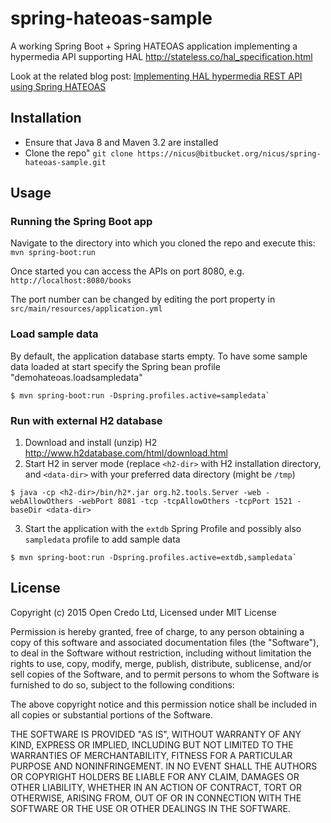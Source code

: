 # spring-hateoas-sample

A working Spring Boot + Spring HATEOAS application implementing a hypermedia API supporting HAL <http://stateless.co/hal_specification.html>

Look at the related blog post: [Implementing HAL hypermedia REST API using Spring HATEOAS](https://opencredo.com/hal-hypermedia-api-spring-hateoas/)

## Installation
* Ensure that Java 8 and Maven 3.2 are installed
* Clone the repo"
    `git clone https://nicus@bitbucket.org/nicus/spring-hateoas-sample.git`
    
## Usage
### Running the Spring Boot app
Navigate to the directory into which you cloned the repo and execute this:
  `mvn spring-boot:run`    
  
Once started you can access the APIs on port 8080, e.g.
  `http://localhost:8080/books`  
  
The port number can be changed by editing the port property in `src/main/resources/application.yml`  
  
### Load sample data
By default, the application database starts empty. To have some sample data loaded at start specify the Spring bean profile "demohateoas.loadsampledata"
```
$ mvn spring-boot:run -Dspring.profiles.active=sampledata`
```

### Run with external H2 database

1. Download and install (unzip) H2 http://www.h2database.com/html/download.html
2. Start H2 in server mode (replace `<h2-dir>` with H2 installation directory, and `<data-dir>` with your preferred data directory (might be `/tmp`)
```
$ java -cp <h2-dir>/bin/h2*.jar org.h2.tools.Server -web -webAllowOthers -webPort 8081 -tcp -tcpAllowOthers -tcpPort 1521 -baseDir <data-dir>
```
3. Start the application with the `extdb` Spring Profile and possibly also `sampledata` profile to add sample data
```
$ mvn spring-boot:run -Dspring.profiles.active=extdb,sampledata`
```

## License

Copyright (c) 2015 Open Credo Ltd, Licensed under MIT License 

Permission is hereby granted, free of charge, to any person obtaining a copy
of this software and associated documentation files (the "Software"), to deal
in the Software without restriction, including without limitation the rights
to use, copy, modify, merge, publish, distribute, sublicense, and/or sell
copies of the Software, and to permit persons to whom the Software is
furnished to do so, subject to the following conditions:

The above copyright notice and this permission notice shall be included in
all copies or substantial portions of the Software.

THE SOFTWARE IS PROVIDED "AS IS", WITHOUT WARRANTY OF ANY KIND, EXPRESS OR
IMPLIED, INCLUDING BUT NOT LIMITED TO THE WARRANTIES OF MERCHANTABILITY,
FITNESS FOR A PARTICULAR PURPOSE AND NONINFRINGEMENT. IN NO EVENT SHALL THE
AUTHORS OR COPYRIGHT HOLDERS BE LIABLE FOR ANY CLAIM, DAMAGES OR OTHER
LIABILITY, WHETHER IN AN ACTION OF CONTRACT, TORT OR OTHERWISE, ARISING FROM,
OUT OF OR IN CONNECTION WITH THE SOFTWARE OR THE USE OR OTHER DEALINGS IN
THE SOFTWARE.